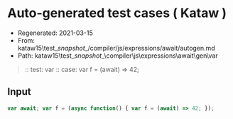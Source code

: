 # Auto-generated test cases ( Kataw )
- Regenerated: 2021-03-15
- From: kataw15\test\__snapshot__/compiler/js/expressions/await/autogen.md
- Path: kataw15\test\__snapshot__\compiler\js\expressions\await\gen\var
> :: test: var
> :: case: var f = (await) => 42;
## Input

`````js
var await; var f = (async function() { var f = (await) => 42; });
`````
